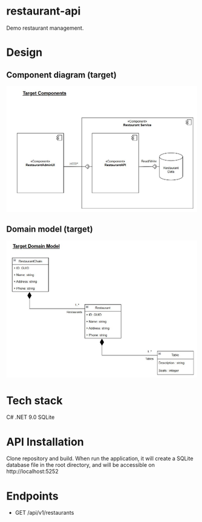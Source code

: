 # restaurant-api
Demo restaurant management.

# Design
## Component diagram (target)

<img src="https://github.com/GaryLloyd1963/restaurant-api/blob/main/images/ComponentDiagram.JPG" width="600">

## Domain model (target)

<img src="https://github.com/GaryLloyd1963/restaurant-api/blob/main/images/DomainModel.JPG" width="600">

# Tech stack
C# .NET 9.0
SQLite

# API Installation
Clone repository and build. When run the application, it will create a SQLite database file in the root directory,
and will be accessible on http://localhost:5252

# Endpoints
- GET /api/v1/restaurants
